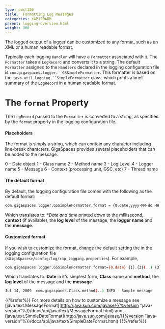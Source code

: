 ```yaml
---
type: post120
title:  Formatting Log Messages
categories: XAP120ADM
parent: logging-overview.html
weight: 300
---
```




The logged output of a logger can be customized to any format, such as an XML or a human readable format.

Typically each logging `Handler` will have a `Formatter` associated with it. The `Formatter` takes a `LogRecord` and converts it to a string. The default `Formatter` assigned to the `Handlers` declared in the logging configuration file is `com.gigaspaces.logger.``GSSimpleFormatter`. This formatter is based on the `java.util.logging.``SimpleFormatter` class, which prints a brief summary of the `LogRecord` in a human readable format.

# The `format` Property

The `LogRecord` passed to the `Formatter` is converted to a string, as specified by the `format` property in the logging configuration file.

#### Placeholders

The format is simply a string, which can contain any character including line-break characters. GigaSpaces provides several placeholders that can be added to the message.

0 - Date object
1 - Class name
2 - Method name
3 - Log Level
4 - Logger name
5 - Message
6 - Context (processing unit, GSC, etc)
7 - Thread name

#### The default format

By default, the logging configuration file comes with the following as the default format:


```bash
com.gigaspaces.logger.GSSimpleFormatter.format = {0,date,yyyy-MM-dd HH:mm:ss,SSS} {6} {3} [{4}] - {5}
```

Which translates to: **Date and time* printed down to the millisecond, **context** (if available), the **log level** of the message, the **logger name** and the **message**.

#### Customized format

If you wish to customize the format, change the default setting the in the logging configuration file (`<GigaSpaces>/config/log/xap_logging.properties`).
For example,


```bash
com.gigaspaces.logger.GSSimpleFormatter.format={0,date} {1}.{2}(..) {3} - {5}
```

Which translates to: **Date** in it's simplest form, **Class** name and **method**, the **log level** of the message and the **message**


```bash
Jul 14, 2009  com.gigaspaces.Class.method(..) INFO - Sample message
```

{{%refer%}}
For more details on how to customize a message see [java.text.MessageFormat](http://java.sun.com/javase/{{%version "java-version"%}}/docs/api/java/text/MessageFormat.html) and [java.text.SimpleDateFormat](http://java.sun.com/javase/{{%version "java-version"%}}/docs/api/java/text/SimpleDateFormat.html)
{{%/refer%}}
